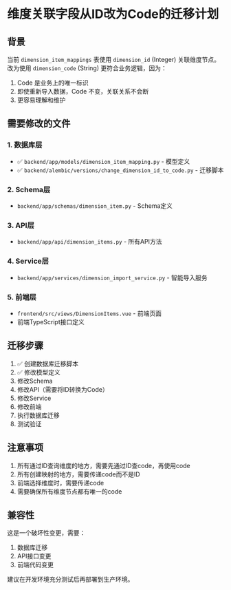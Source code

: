 # 维度关联字段从ID改为Code的迁移计划

## 背景

当前 `dimension_item_mappings` 表使用 `dimension_id` (Integer) 关联维度节点。
改为使用 `dimension_code` (String) 更符合业务逻辑，因为：
1. Code 是业务上的唯一标识
2. 即使重新导入数据，Code 不变，关联关系不会断
3. 更容易理解和维护

## 需要修改的文件

### 1. 数据库层
- ✅ `backend/app/models/dimension_item_mapping.py` - 模型定义
- ✅ `backend/alembic/versions/change_dimension_id_to_code.py` - 迁移脚本

### 2. Schema层
- `backend/app/schemas/dimension_item.py` - Schema定义

### 3. API层
- `backend/app/api/dimension_items.py` - 所有API方法

### 4. Service层
- `backend/app/services/dimension_import_service.py` - 智能导入服务

### 5. 前端层
- `frontend/src/views/DimensionItems.vue` - 前端页面
- 前端TypeScript接口定义

## 迁移步骤

1. ✅ 创建数据库迁移脚本
2. ✅ 修改模型定义
3. 修改Schema
4. 修改API（需要将ID转换为Code）
5. 修改Service
6. 修改前端
7. 执行数据库迁移
8. 测试验证

## 注意事项

1. 所有通过ID查询维度的地方，需要先通过ID查code，再使用code
2. 所有创建映射的地方，需要传递code而不是ID
3. 前端选择维度时，需要传递code
4. 需要确保所有维度节点都有唯一的code

## 兼容性

这是一个破坏性变更，需要：
1. 数据库迁移
2. API接口变更
3. 前端代码变更

建议在开发环境充分测试后再部署到生产环境。

